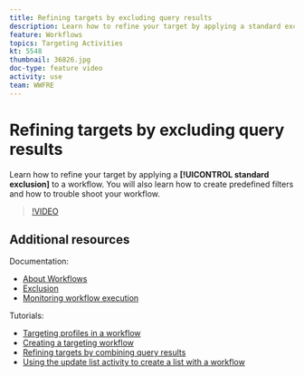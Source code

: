 ```yaml
---
title: Refining targets by excluding query results
description: Learn how to refine your target by applying a standard exclusion to a workflow. You will also learn how to create predefined filters and how to trouble shoot your workflow.
feature: Workflows
topics: Targeting Activities
kt: 5548
thumbnail: 36826.jpg
doc-type: feature video
activity: use
team: WWFRE
---
```


# Refining targets by excluding query results

Learn how to refine your target by applying a **[!UICONTROL standard exclusion]** to a workflow. You will also learn how to create predefined filters and how to trouble shoot your workflow.

>[!VIDEO](https://video.tv.adobe.com/v/36826?quality=12)

## Additional resources

Documentation:

* [About Workflows](https://docs.adobe.com/content/help/en/campaign-classic/using/automating-with-workflows/introduction/about-workflows.html)
* [Exclusion](https://docs.adobe.com/content/help/en/campaign-classic/using/automating-with-workflows/targeting-activities/exclusion.html)
* [Monitoring workflow execution](https://docs.adobe.com/content/help/en/campaign-classic/using/automating-with-workflows/monitoring-workflows/monitoring-workflow-execution.html)

Tutorials:

* [Targeting profiles in a workflow](/help/acc/getting-started/targeting-profiles-in-a-workflow.md)
* [Creating a targeting workflow](/help/acc/automating-with-workflows/creating-a-targeting-workflow.md)
* [Refining targets by combining query results](/help/acc/automating-with-workflows/refining-targets-by-combining-query-results.md)
* [Using the update list activity to create a list with a workflow](/help/acc/automating-with-workflows/using-the-update-list-activity.md)
